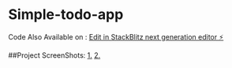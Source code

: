 # Simple-todo-app

Code Also Available on : [Edit in StackBlitz next generation editor ⚡️](https://stackblitz.com/~/github.com/NoumanIsmail/Simple-todo-app)

##Project ScreenShots:
[1.](https://stackblitz.com/~/github.com/NoumanIsmail/Simple-todo-app?file=appScreenshots.png)
[2.](https://stackblitz.com/~/github.com/NoumanIsmail/Simple-todo-app?file=appScreenshots2.png)

